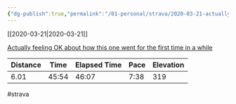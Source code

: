 ```yaml
---
{"dg-publish":true,"permalink":"/01-personal/strava/2020-03-21-actually-feeling-ok-about-how-this-one-went-for-the-first-time-in-a-while/"}
---
```



[[2020-03-21\|2020-03-21]]

[Actually feeling OK about how this one went for the first time in a while](https://www.strava.com/activities/3205389702)

| Distance | Time  | Elapsed Time | Pace | Elevation |
| -------- | ----- | ------------ | ---- | --------- |
| 6.01     | 45:54 | 46:07        | 7:38 | 319       |




#strava
